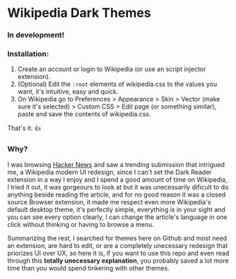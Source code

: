 # Wikipedia Dark Themes
### In development!

### Installation:
1. Create an account or login to Wikipedia (or use an script injector extension).
2. (Optional) Edit the ```:root``` elements of wikipedia.css to the values you want, it's intuitive, easy and quick.
3. On Wikipedia go to Preferences > Appearance > Skin > Vector (make sure it's selected) > Custom CSS > Edit page (or something similar), paste and save the contents of wikipedia.css.
  
That's it. 👍  

### Why?
I was browsing [Hacker News](https://news.ycombinator.com/) and saw a trending submission that intrigued me, a Wikipedia modern UI redesign, since I can't set the Dark Reader extension in a way I enjoy and I spend a good amount of time on Wikipedia, I tried it out, it was gorgeours to look at but it was unecessarily dificult to do anything beside reading the article, and for no good reason it was a closed source Browser extension, it made me respect even more Wikipedia's default desktop theme, it's perfectly simple, everything is in your sight and you can see every option clearly, I can change the article's language in one click without thinking or having to browse a menu.   
  
Summarizing the rest, I searched for themes here on Github and most need an extension, are hard to edit, or are a completely unecessary redesign that priorizes UI over UX, so here it is, if you want to use this repo and even read through this **totally unecessary explanation**, you probably saved a lot more time than you would spend tinkering with other themes.
